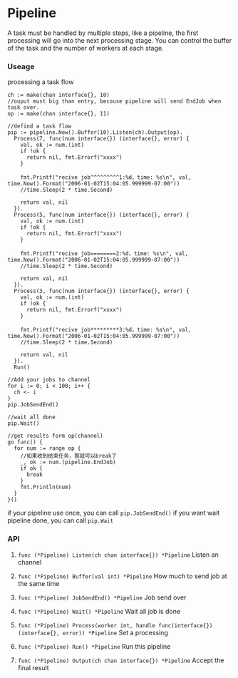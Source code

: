 # Pipeline
A task must be handled by multiple steps, like a pipeline, the first processing will go into the next processing stage. You can control the buffer of the task and the number of workers at each stage.

### Useage
processing a task flow

```
ch := make(chan interface{}, 10)
//ouput must big than entry, becouse pipeline will send EndJob when task over.
op := make(chan interface{}, 11)

//defind a task flow
pip := pipeline.New().Buffer(10).Listen(ch).Output(op).
  Process(7, func(num interface{}) (interface{}, error) {
    val, ok := num.(int)
    if !ok {
      return nil, fmt.Errorf("xxxx")
    }

    fmt.Printf("recive job^^^^^^^^^1:%d，time: %s\n", val, time.Now().Format("2006-01-02T15:04:05.999999-07:00"))
    //time.Sleep(2 * time.Second)

    return val, nil
  }).
  Process(5, func(num interface{}) (interface{}, error) {
    val, ok := num.(int)
    if !ok {
      return nil, fmt.Errorf("xxxx")
    }

    fmt.Printf("recive job========2:%d，time: %s\n", val, time.Now().Format("2006-01-02T15:04:05.999999-07:00"))
    //time.Sleep(2 * time.Second)

    return val, nil
  }).
  Process(3, func(num interface{}) (interface{}, error) {
    val, ok := num.(int)
    if !ok {
      return nil, fmt.Errorf("xxxx")
    }

    fmt.Printf("recive job*********3:%d，time: %s\n", val, time.Now().Format("2006-01-02T15:04:05.999999-07:00"))
    //time.Sleep(2 * time.Second)

    return val, nil
  }).
  Run()
  
//Add your jobs to channel
for i := 0; i < 100; i++ {
  ch <- i
}
pip.JobSendEnd()

//wait all done
pip.Wait()

//get results form op(channel)
go func() {
  for num := range op {
    //如果收到结束任务，那就可以break了
    _, ok := num.(pipeline.EndJob)
    if ok {
      break
    }
    fmt.Println(num)
  }
}()
```
if your pipeline use once, you can call ```pip.JobSendEnd()```
if you want wait pipeline done, you can call ```pip.Wait```

### API
1. ```func (*Pipeline) Listen(ch chan interface{}) *Pipeline```
Listen an channel

2. ```func (*Pipeline) Buffer(val int) *Pipeline```
How much to send job at the same time

3. ```func (*Pipeline) JobSendEnd() *Pipeline```
Job send over

4. ```func (*Pipeline) Wait() *Pipeline```
Wait all job is done

5. ```func (*Pipeline) Process(worker int, handle func(interface{}) (interface{}, error)) *Pipeline```
Set a processing

6. ```func (*Pipeline) Run() *Pipeline```
Run this pipeline

6. ```func (*Pipeline) Output(ch chan interface{}) *Pipeline```
Accept the final result
